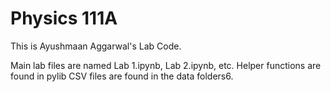 # Physics 111A
This is Ayushmaan Aggarwal's Lab Code. 

Main lab files are named Lab 1.ipynb, Lab 2.ipynb, etc. 
Helper functions are found in pylib
CSV files are found in the data folders6.
